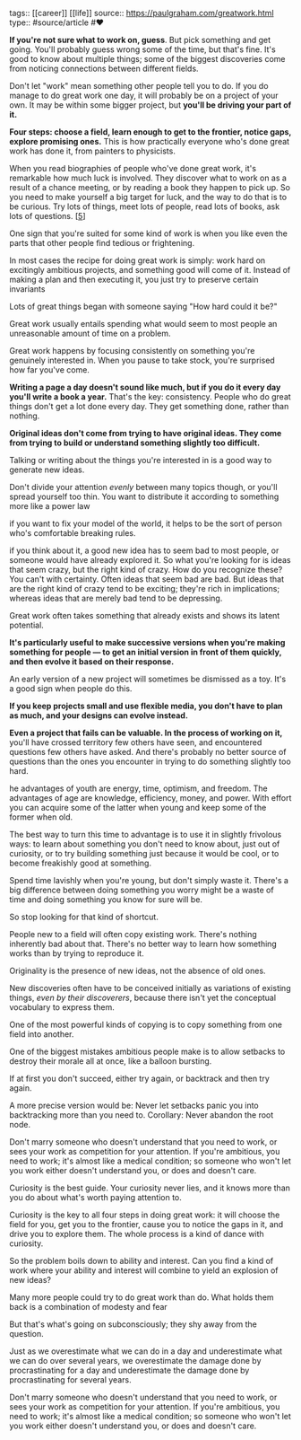 tags::  [[career]] [[life]]
source:: https://paulgraham.com/greatwork.html
type:: #source/article #❤️

**If you're not sure what to work on, guess**. But pick something and get going. You'll probably guess wrong some of the time, but that's fine. It's good to know about multiple things; some of the biggest discoveries come from noticing connections between different fields.

Don't let "work" mean something other people tell you to do. If you do manage to do great work one day, it will probably be on a project of your own. It may be within some bigger project, but **you'll be driving your part of it.**

**Four steps: choose a field, learn enough to get to the frontier, notice gaps, explore promising ones.** This is how practically everyone who's done great work has done it, from painters to physicists.


When you read biographies of people who've done great work, it's remarkable how much luck is involved. They discover what to work on as a result of a chance meeting, or by reading a book they happen to pick up. So you need to make yourself a big target for luck, and the way to do that is to be curious. Try lots of things, meet lots of people, read lots of books, ask lots of questions. \[[5](https://paulgraham.com/#f5n)\]

One sign that you're suited for some kind of work is when you like even the parts that other people find tedious or frightening.

In most cases the recipe for doing great work is simply: work hard on excitingly ambitious projects, and something good will come of it. Instead of making a plan and then executing it, you just try to preserve certain invariants

Lots of great things began with someone saying "How hard could it be?"

Great work usually entails spending what would seem to most people an unreasonable amount of time on a problem.

Great work happens by focusing consistently on something you're genuinely interested in. When you pause to take stock, you're surprised how far you've come.

**Writing a page a day doesn't sound like much, but if you do it every day you'll write a book a year.** That's the key: consistency. People who do great things don't get a lot done every day. They get something done, rather than nothing.

**Original ideas don't come from trying to have original ideas. They come from trying to build or understand something slightly too difficult.**

Talking or writing about the things you're interested in is a good way to generate new ideas.

Don't divide your attention *evenly* between many topics though, or you'll spread yourself too thin. You want to distribute it according to something more like a power law



if you want to fix your model of the world, it helps to be the sort of person who's comfortable breaking rules.

if you think about it, a good new idea has to seem bad to most people, or someone would have already explored it. So what you're looking for is ideas that seem crazy, but the right kind of crazy. How do you recognize these? You can't with certainty. Often ideas that seem bad are bad. But ideas that are the right kind of crazy tend to be exciting; they're rich in implications; whereas ideas that are merely bad tend to be depressing.

Great work often takes something that already exists and shows its latent potential.

**It's particularly useful to make successive versions when you're making something for people — to get an initial version in front of them quickly, and then evolve it based on their response.**

An early version of a new project will sometimes be dismissed as a toy. It's a good sign when people do this.

**If you keep projects small and use flexible media, you don't have to plan as much, and your designs can evolve instead.**

**Even a project that fails can be valuable. In the process of working on it,** you'll have crossed territory few others have seen, and encountered questions few others have asked. And there's probably no better source of questions than the ones you encounter in trying to do something slightly too hard.

he advantages of youth are energy, time, optimism, and freedom. The advantages of age are knowledge, efficiency, money, and power. With effort you can acquire some of the latter when young and keep some of the former when old.

The best way to turn this time to advantage is to use it in slightly frivolous ways: to learn about something you don't need to know about, just out of curiosity, or to try building something just because it would be cool, or to become freakishly good at something.

Spend time lavishly when you're young, but don't simply waste it. There's a big difference between doing something you worry might be a waste of time and doing something you know for sure will be.



So stop looking for that kind of shortcut.

People new to a field will often copy existing work. There's nothing inherently bad about that. There's no better way to learn how something works than by trying to reproduce it.

Originality is the presence of new ideas, not the absence of old ones.

New discoveries often have to be conceived initially as variations of existing things, *even by their discoverers*, because there isn't yet the conceptual vocabulary to express them.

One of the most powerful kinds of copying is to copy something from one field into another.

One of the biggest mistakes ambitious people make is to allow setbacks to destroy their morale all at once, like a balloon bursting.



If at first you don't succeed, either try again, or backtrack and then try again.

A more precise version would be: Never let setbacks panic you into backtracking more than you need to. Corollary: Never abandon the root node.

Don't marry someone who doesn't understand that you need to work, or sees your work as competition for your attention. If you're ambitious, you need to work; it's almost like a medical condition; so someone who won't let you work either doesn't understand you, or does and doesn't care.



Curiosity is the best guide. Your curiosity never lies, and it knows more than you do about what's worth paying attention to.

Curiosity is the key to all four steps in doing great work: it will choose the field for you, get you to the frontier, cause you to notice the gaps in it, and drive you to explore them. The whole process is a kind of dance with curiosity.

So the problem boils down to ability and interest. Can you find a kind of work where your ability and interest will combine to yield an explosion of new ideas?

Many more people could try to do great work than do. What holds them back is a combination of modesty and fear



But that's what's going on subconsciously; they shy away from the question.

Just as we overestimate what we can do in a day and underestimate what we can do over several years, we overestimate the damage done by procrastinating for a day and underestimate the damage done by procrastinating for several years.

Don't marry someone who doesn't understand that you need to work, or sees your work as competition for your attention. If you're ambitious, you need to work; it's almost like a medical condition; so someone who won't let you work either doesn't understand you, or does and doesn't care.